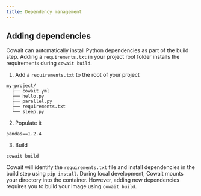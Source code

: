 ```yaml
---
title: Dependency management
---
```


## Adding dependencies

Cowait can automatically install Python dependencies as part of the build step. Adding a `requirements.txt` in your project root folder installs the requirements during `cowait build`.

1. Add a `requirements.txt` to the root of your project

```
my-project/
  ├── cowait.yml
  ├── hello.py
  ├── parallel.py
  ├── requirements.txt
  └── sleep.py
```

2. Populate it

```
pandas==1.2.4
```

3. Build

```shell
cowait build
```

Cowait will identify the `requirements.txt` file and install dependencies in the build step using `pip install`. During local development, Cowait mounts your directory into the container. However, adding new dependencies requires you to build your image using `cowait build`.
